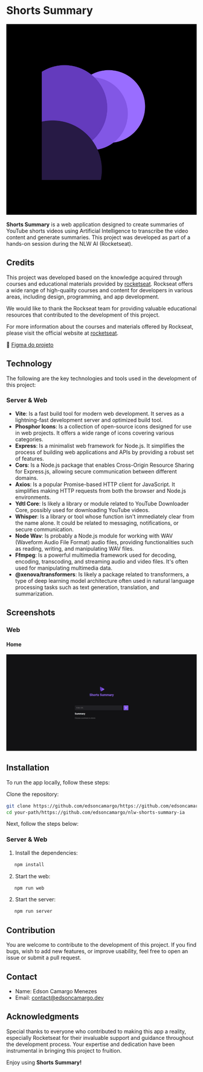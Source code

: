 # Shorts Summary

![Shorts Summary Logo](./public/logo.jpg)

**Shorts Summary** is a web application designed to create summaries of YouTube shorts videos using Artificial Intelligence to transcribe the video content and generate summaries. This project was developed as part of a hands-on session during the NLW AI (Rocketseat).

## Credits

This project was developed based on the knowledge acquired through courses and educational materials provided by [rocketseat](https://www.rocketseat.com.br). Rockseat offers a wide range of high-quality courses and content for developers in various areas, including design, programming, and app development.

We would like to thank the Rockseat team for providing valuable educational resources that contributed to the development of this project.

For more information about the courses and materials offered by Rockseat, please visit the official website at [rocketseat](https://www.rocketseat.com.br).

🎨 [Figma do projeto](https://www.figma.com/community/file/1282823495335498952/shorts-summary-trilha-foundations)

## Technology

The following are the key technologies and tools used in the development of this project:

### Server & Web

- **Vite**: Is a fast build tool for modern web development. It serves as a lightning-fast development server and optimized build tool.
- **Phosphor Icons**: Is a collection of open-source icons designed for use in web projects. It offers a wide range of icons covering various categories.
- **Express**: Is a minimalist web framework for Node.js. It simplifies the process of building web applications and APIs by providing a robust set of features.
- **Cors**: Is a Node.js package that enables Cross-Origin Resource Sharing for Express.js, allowing secure communication between different domains.
- **Axios**: Is a popular Promise-based HTTP client for JavaScript. It simplifies making HTTP requests from both the browser and Node.js environments.
- **Ydtl Core**: Is likely a library or module related to YouTube Downloader Core, possibly used for downloading YouTube videos.
- **Whisper**: Is a library or tool whose function isn't immediately clear from the name alone. It could be related to messaging, notifications, or secure communication.
- **Node Wav**: Is probably a Node.js module for working with WAV (Waveform Audio File Format) audio files, providing functionalities such as reading, writing, and manipulating WAV files.
- **Ffmpeg**: Is a powerful multimedia framework used for decoding, encoding, transcoding, and streaming audio and video files. It's often used for manipulating multimedia data.
- **@xenova/transformers**: Is likely a package related to transformers, a type of deep learning model architecture often used in natural language processing tasks such as text generation, translation, and summarization.

## Screenshots

### Web

#### Home

![Home](./public/screenshots/1.png)

## Installation

To run the app locally, follow these steps:

Clone the repository:

```bash
git clone https://github.com/edsoncamargo/https://github.com/edsoncamargo/nlw-shorts-summary-ia
cd your-path/https://github.com/edsoncamargo/nlw-shorts-summary-ia
```

Next, follow the steps below:

### Server & Web

1. Install the dependencies:

```bash
   npm install
```

2. Start the web:

```bash
   npm run web
```

2. Start the server:

```bash
   npm run server
```

## Contribution

You are welcome to contribute to the development of this project. If you find bugs, wish to add new features, or improve usability, feel free to open an issue or submit a pull request.

## Contact

- Name: Edson Camargo Menezes
- Email: contact@edsoncamargo.dev

## Acknowledgments

Special thanks to everyone who contributed to making this app a reality, especially Rocketseat for their invaluable support and guidance throughout the development process. Your expertise and dedication have been instrumental in bringing this project to fruition.

Enjoy using **Shorts Summary!**
